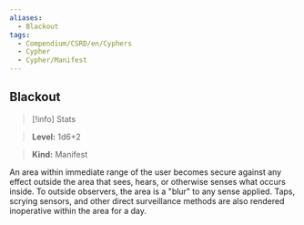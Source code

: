 ```yaml
---
aliases:
  - Blackout
tags:
  - Compendium/CSRD/en/Cyphers
  - Cypher
  - Cypher/Manifest
---
```

  
    
## Blackout    
>[!info] Stats    
> **Level:** 1d6+2    
> **Kind:** Manifest  
    
An area within immediate range of the user becomes secure against any effect outside the area that sees, hears, or otherwise senses what occurs inside. To outside observers, the area is a "blur" to any sense applied. Taps, scrying sensors, and other direct surveillance methods are also rendered inoperative within the area for a day.
